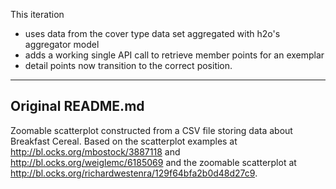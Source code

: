 This iteration 

+ uses data from the cover type data set aggregated with h2o's aggregator model
+ adds a working single API call to retrieve member points for an exemplar 
+ detail points now transition to the correct position.

---
Original README.md
---

Zoomable scatterplot constructed from a CSV file storing data about Breakfast Cereal. Based on the scatterplot examples at http://bl.ocks.org/mbostock/3887118 and http://bl.ocks.org/weiglemc/6185069 and the zoomable scatterplot at http://bl.ocks.org/richardwestenra/129f64bfa2b0d48d27c9.